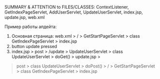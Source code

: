 SUMMARY & ATTENTION to FILES/CLASSES:
ContextListener, GetIndexPageServlet, AddUserServlet, UpdateUserServlet,
index.jsp, update.jsp, web.xml

Пример работы апдейта:
1) Основная страница: web.xml > / > GetStartPageServlet > class GetIndexPageServlet > index.jsp
2) button update pressed
3) index.jsp > post > /update > UpdateUserServlet > class UpdateUserServlet > doGet() > update.jsp > 
> post > class UpdateUserServlet > doPost() > / > GetStartPageServlet > class GetIndexPageServlet > index.jsp
    